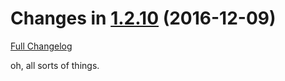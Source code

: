 Changes in [1.2.10](https://github.com/dbkr/test/releases/tag/v1.2.10) (2016-12-09)
===================================================================================
[Full Changelog](https://github.com/dbkr/test/compare/v0.0.9...v1.2.10)


oh, all sorts of things.
